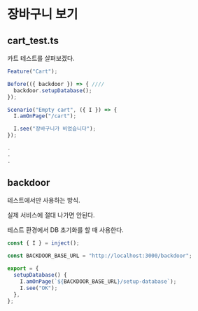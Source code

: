 # 장바구니 보기

## cart_test.ts

카트 테스트를 살펴보겠다.

```js
Feature("Cart");

Before(({ backdoor }) => { ////
  backdoor.setupDatabase();
});

Scenario("Empty cart", ({ I }) => {
  I.amOnPage("/cart");

  I.see("장바구니가 비었습니다");
});

.
.
.
```

## backdoor

테스트에서만 사용하는 방식.

실제 서비스에 절대 나가면 안된다.

테스트 환경에서 DB 초기화를 할 때 사용한다.

```js
const { I } = inject();

const BACKDOOR_BASE_URL = "http://localhost:3000/backdoor";

export = {
  setupDatabase() {
    I.amOnPage(`${BACKDOOR_BASE_URL}/setup-database`);
    I.see("OK");
  },
};

```
